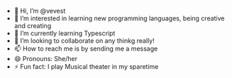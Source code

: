 - 👋 Hi, I’m @vevest
- 👀 I’m interested in learning new programming languages, being creative and creating 
- 🌱 I’m currently learning Typescript
- 💞️ I’m looking to collaborate on any thinkg really!
- 📫 How to reach me is by sending me a message
- 😄 Pronouns: She/her
- ⚡ Fun fact: I play Musical theater in my sparetime

<!---
vevest/vevest is a ✨ special ✨ repository because its `README.md` (this file) appears on your GitHub profile.
You can click the Preview link to take a look at your changes.
--->
